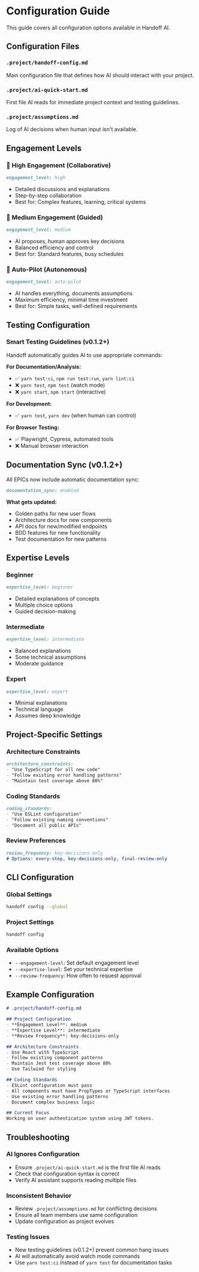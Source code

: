 # Configuration Guide

This guide covers all configuration options available in Handoff AI.

## Configuration Files

### `.project/handoff-config.md`
Main configuration file that defines how AI should interact with your project.

### `.project/ai-quick-start.md`  
First file AI reads for immediate project context and testing guidelines.

### `.project/assumptions.md`
Log of AI decisions when human input isn't available.

## Engagement Levels

### 🤝 High Engagement (Collaborative)
```markdown
engagement_level: high
```
- Detailed discussions and explanations
- Step-by-step collaboration
- Best for: Complex features, learning, critical systems

### 🎯 Medium Engagement (Guided)
```markdown
engagement_level: medium
```
- AI proposes, human approves key decisions
- Balanced efficiency and control
- Best for: Standard features, busy schedules

### 🚀 Auto-Pilot (Autonomous)
```markdown
engagement_level: auto-pilot
```
- AI handles everything, documents assumptions
- Maximum efficiency, minimal time investment
- Best for: Simple tasks, well-defined requirements

## Testing Configuration

### Smart Testing Guidelines (v0.1.2+)
Handoff automatically guides AI to use appropriate commands:

**For Documentation/Analysis:**
- ✅ `yarn test:ci`, `npm run test:run`, `yarn lint:ci`
- ❌ `yarn test`, `npm test` (watch mode)
- ❌ `yarn start`, `npm start` (interactive)

**For Development:**
- ✅ `yarn test`, `yarn dev` (when human can control)

**For Browser Testing:**
- ✅ Playwright, Cypress, automated tools
- ❌ Manual browser interaction

## Documentation Sync (v0.1.2+)

All EPICs now include automatic documentation sync:

```markdown
documentation_sync: enabled
```

**What gets updated:**
- Golden paths for new user flows
- Architecture docs for new components
- API docs for new/modified endpoints
- BDD features for new functionality
- Test documentation for new patterns

## Expertise Levels

### Beginner
```markdown
expertise_level: beginner
```
- Detailed explanations of concepts
- Multiple choice options
- Guided decision-making

### Intermediate  
```markdown
expertise_level: intermediate
```
- Balanced explanations
- Some technical assumptions
- Moderate guidance

### Expert
```markdown
expertise_level: expert
```
- Minimal explanations
- Technical language
- Assumes deep knowledge

## Project-Specific Settings

### Architecture Constraints
```markdown
architecture_constraints:
- "Use TypeScript for all new code"
- "Follow existing error handling patterns"
- "Maintain test coverage above 80%"
```

### Coding Standards
```markdown
coding_standards:
- "Use ESLint configuration"
- "Follow existing naming conventions"
- "Document all public APIs"
```

### Review Preferences
```markdown
review_frequency: key-decisions-only
# Options: every-step, key-decisions-only, final-review-only
```

## CLI Configuration

### Global Settings
```bash
handoff config --global
```

### Project Settings
```bash
handoff config
```

### Available Options
- `--engagement-level`: Set default engagement level
- `--expertise-level`: Set your technical expertise
- `--review-frequency`: How often to request approval

## Example Configuration

```markdown
# .project/handoff-config.md

## Project Configuration
- **Engagement Level**: medium
- **Expertise Level**: intermediate  
- **Review Frequency**: key-decisions-only

## Architecture Constraints
- Use React with TypeScript
- Follow existing component patterns
- Maintain Jest test coverage above 80%
- Use Tailwind for styling

## Coding Standards
- ESLint configuration must pass
- All components must have PropTypes or TypeScript interfaces
- Use existing error handling patterns
- Document complex business logic

## Current Focus
Working on user authentication system using JWT tokens.
```

## Troubleshooting

### AI Ignores Configuration
- Ensure `.project/ai-quick-start.md` is the first file AI reads
- Check that configuration syntax is correct
- Verify AI assistant supports reading multiple files

### Inconsistent Behavior
- Review `.project/assumptions.md` for conflicting decisions
- Ensure all team members use same configuration
- Update configuration as project evolves

### Testing Issues
- New testing guidelines (v0.1.2+) prevent common hang issues
- AI will automatically avoid watch mode commands
- Use `yarn test:ci` instead of `yarn test` for documentation tasks